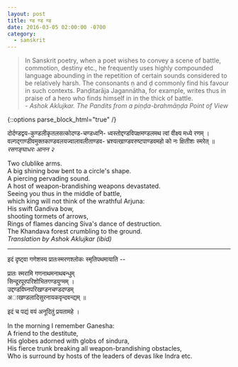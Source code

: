 ```yaml
---
layout: post
title: ण्ड ण्ड ण्ड
date: 2016-03-05 02:00:00 -0700
category:
  - sanskrit
---
```


> In Sanskrit poetry, when a poet wishes to convey a scene of battle, commotion, destiny etc.,
> he frequently uses highly compounded language abounding in the repetition of certain
> sounds considered to be relatively harsh. The consonants ṇ and ḍ commonly find his favour
> in such contexts. Panḍitarāja Jagannātha, for example, writes thus in praise of a hero
> who finds himself in in the thick of battle.  
> <cite>- Ashok Aklujkar. The Pandits from a piṇḍa-brahmāṇḍa Point of View</cite>
<!--more-->

{::options parse_block_html="true" /}
<div class="sanskrit">
दोर्दण्डद्वय-कुण्डलीकृतलसत्कोदण्ड-चण्डध्वनि-  
ध्वस्तोद्दण्डविपक्षमण्डलमथ त्वां वीक्ष्य मध्ये रणम् ।  
वल्गद्गाण्डीवमुक्तकाण्डवलयज्वालावलीताण्डव-  
भ्रश्यत्खाण्डवरुष्टपाण्डवमहो को नः क्षितीशः स्मरेत् ॥  
<cite>रसगङ्घाधरः आनन २</cite>
</div>

Two clublike arms.  
A big shining bow bent to a circle's shape.  
A piercing pervading sound.  
A host of weapon-brandishing weapons devastated.  
Seeing you thus in the middle of battle,  
which king will not think of the wrathful Arjuna:  
His swift Gandiva bow,  
shooting tormets of arrows,  
Rings of flames dancing Siva's dance of destruction.  
The Khandava forest crumbling to the ground.  
<cite>Translation by Ashok Aklujkar (ibid)</cite>

--------

<div class="sanskrit">
इदं दृष्ट्वा गणेशस्य प्रातःस्मरणश्लोकः स्मृतिपथमायाति --

प्रातः स्मरामि गणनाथमनाथबन्धुम्  
सिन्दूरपूरपरिशोभितगण्डयुग्मम् ।  
उद्दण्डविघ्नपरिखण्डनचण्डदण्डम्  
अाखण्डलादिसुरनायकवृन्दवन्द्यम्  ॥

इदं च पद्यं वयं अनूदितुं प्रयतामहे ।
</div>


In the morning I remember  Ganesha:  
A friend to the destitute,  
His globes adorned with globs of sindura,  
His fierce trunk breaking all weapon-brandishing obstacles,  
Who is surround by hosts of the leaders of devas like Indra etc.  
